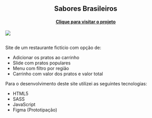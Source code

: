 <h2 align="center">
 <br>Sabores Brasileiros
</h2>

<h4 align="center"><a href="https://arlissonc.github.io/sabores-brasileiros/">Clique para visitar o projeto</a></h4>
<img src="https://i.imgur.com/qQszEX3.png">


##
Site de um restaurante fictício com opção de:

- Adicionar os pratos ao carrinho
- Slide com pratos populares
- Menu com filtro por região
- Carrinho com valor dos pratos e valor total

Para o desenvolvimento deste site utilizei as seguintes tecnologias:

- HTML5
- SASS
- JavaScript
- Figma (Prototipação)
